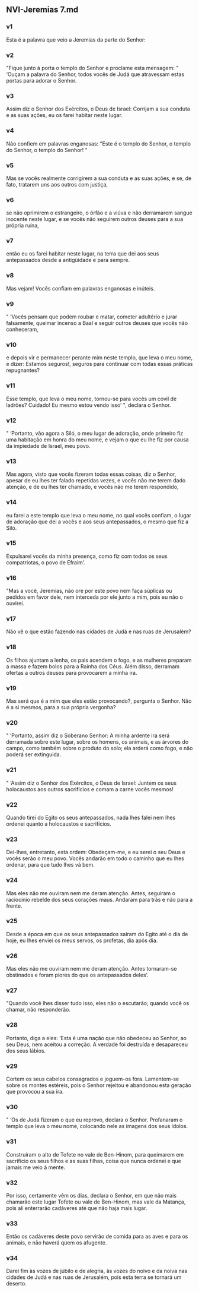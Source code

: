 ## NVI-Jeremias 7.md
### v1
 Esta é a palavra que veio a Jeremias da parte do Senhor:
### v2
 "Fique junto à porta o templo do Senhor e proclame esta mensagem: " ‘Ouçam a palavra do Senhor, todos vocês de Judá que atravessam estas portas para adorar o Senhor.
### v3
 Assim diz o Senhor dos Exércitos, o Deus de Israel: Corrijam a sua conduta e as suas ações, eu os farei habitar neste lugar.
### v4
 Não confiem em palavras enganosas: "Este é o templo do Senhor, o templo do Senhor, o templo do Senhor! "
### v5
 Mas se vocês realmente corrigirem a sua conduta e as suas ações, e se, de fato, tratarem uns aos outros com justiça,
### v6
 se não oprimirem o estrangeiro, o órfão e a viúva e não derramarem sangue inocente neste lugar, e se vocês não seguirem outros deuses para a sua própria ruína,
### v7
 então eu os farei habitar neste lugar, na terra que dei aos seus antepassados desde a antigüidade e para sempre.
### v8
 Mas vejam! Vocês confiam em palavras enganosas e inúteis.
### v9
 " ‘Vocês pensam que podem roubar e matar, cometer adultério e jurar falsamente, queimar incenso a Baal e seguir outros deuses que vocês não conheceram,
### v10
 e depois vir e permanecer perante mim neste templo, que leva o meu nome, e dizer: Estamos seguros!, seguros para continuar com todas essas práticas repugnantes?
### v11
 Esse templo, que leva o meu nome, tornou-se para vocês um covil de ladrões? Cuidado! Eu mesmo estou vendo isso’ ", declara o Senhor.
### v12
 " ‘Portanto, vão agora a Siló, o meu lugar de adoração, onde primeiro fiz uma habitação em honra do meu nome, e vejam o que eu lhe fiz por causa da impiedade de Israel, meu povo.
### v13
 Mas agora, visto que vocês fizeram todas essas coisas, diz o Senhor, apesar de eu lhes ter falado repetidas vezes, e vocês não me terem dado atenção, e de eu lhes ter chamado, e vocês não me terem respondido,
### v14
 eu farei a este templo que leva o meu nome, no qual vocês confiam, o lugar de adoração que dei a vocês e aos seus antepassados, o mesmo que fiz a Siló.
### v15
 Expulsarei vocês da minha presença, como fiz com todos os seus compatriotas, o povo de Efraim’.
### v16
 "Mas a você, Jeremias, não ore por este povo nem faça súplicas ou pedidos em favor dele, nem interceda por ele junto a mim, pois eu não o ouvirei.
### v17
 Não vê o que estão fazendo nas cidades de Judá e nas ruas de Jerusalém?
### v18
 Os filhos ajuntam a lenha, os pais acendem o fogo, e as mulheres preparam a massa e fazem bolos para a Rainha dos Céus. Além disso, derramam ofertas a outros deuses para provocarem a minha ira.
### v19
 Mas será que é a mim que eles estão provocando?, pergunta o Senhor. Não é a si mesmos, para a sua própria vergonha?
### v20
 " ‘Portanto, assim diz o Soberano Senhor: A minha ardente ira será derramada sobre este lugar, sobre os homens, os animais, e as árvores do campo, como também sobre o produto do solo; ela arderá como fogo, e não poderá ser extinguida.
### v21
 " ‘Assim diz o Senhor dos Exércitos, o Deus de Israel: Juntem os seus holocaustos aos outros sacrifícios e comam a carne vocês mesmos!
### v22
 Quando tirei do Egito os seus antepassados, nada lhes falei nem lhes ordenei quanto a holocaustos e sacrifícios.
### v23
 Dei-lhes, entretanto, esta ordem: Obedeçam-me, e eu serei o seu Deus e vocês serão o meu povo. Vocês andarão em todo o caminho que eu lhes ordenar, para que tudo lhes vá bem.
### v24
 Mas eles não me ouviram nem me deram atenção. Antes, seguiram o raciocínio rebelde dos seus corações maus. Andaram para trás e não para a frente.
### v25
 Desde a época em que os seus antepassados saíram do Egito até o dia de hoje, eu lhes enviei os meus servos, os profetas, dia após dia.
### v26
 Mas eles não me ouviram nem me deram atenção. Antes tornaram-se obstinados e foram piores do que os antepassados deles’.
### v27
 "Quando você lhes disser tudo isso, eles não o escutarão; quando você os chamar, não responderão.
### v28
 Portanto, diga a eles: ‘Esta é uma nação que não obedeceu ao Senhor, ao seu Deus, nem aceitou a correção. A verdade foi destruída e desapareceu dos seus lábios.
### v29
 Cortem os seus cabelos consagrados e joguem-os fora. Lamentem-se sobre os montes estéreis, pois o Senhor rejeitou e abandonou esta geração que provocou a sua ira.
### v30
 " ‘Os de Judá fizeram o que eu reprovo, declara o Senhor. Profanaram o templo que leva o meu nome, colocando nele as imagens dos seus ídolos.
### v31
 Construíram o alto de Tofete no vale de Ben-Hinom, para queimarem em sacrifício os seus filhos e as suas filhas, coisa que nunca ordenei e que jamais me veio à mente.
### v32
 Por isso, certamente vêm os dias, declara o Senhor, em que não mais chamarão este lugar Tofete ou vale de Ben-Hinom, mas vale da Matança, pois ali enterrarão cadáveres até que não haja mais lugar.
### v33
 Então os cadáveres deste povo servirão de comida para as aves e para os animais, e não haverá quem os afugente.
### v34
 Darei fim às vozes de júbilo e de alegria, às vozes do noivo e da noiva nas cidades de Judá e nas ruas de Jerusalém, pois esta terra se tornará um deserto.
